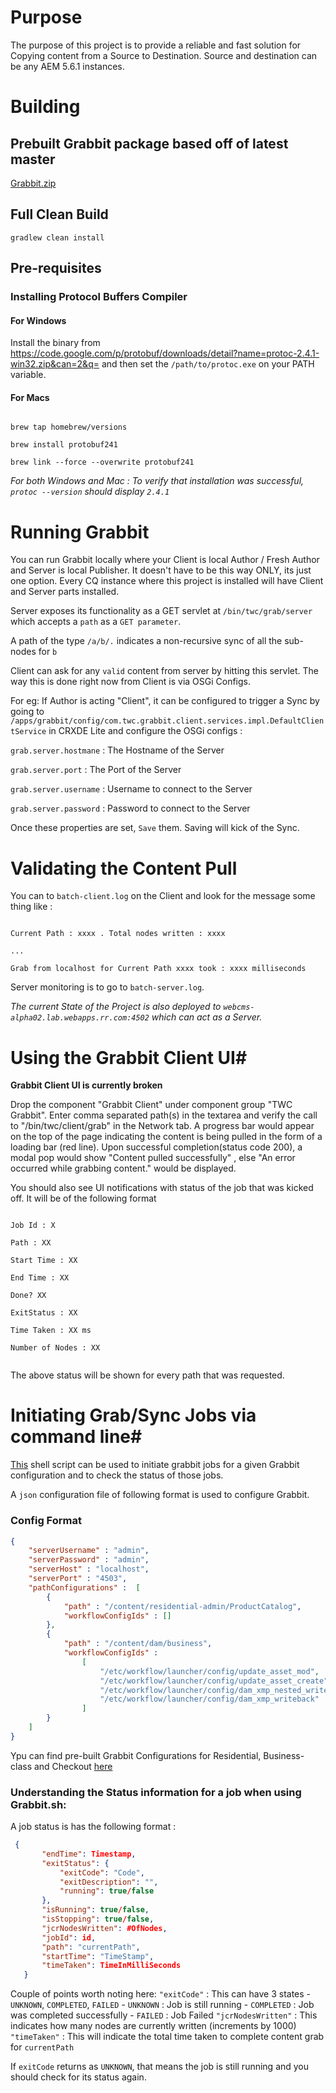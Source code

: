 # Purpose #

The purpose of this project is to provide a reliable and fast solution for Copying content from a Source to Destination.
Source and destination can be any AEM 5.6.1 instances.
 
# Building #

## Prebuilt Grabbit package based off of latest master

[Grabbit.zip](https://s3.amazonaws.com/uploads.hipchat.com/34311/1348484/UtWP7P4iRlyd1s3/grabbit-1.0.1-SNAPSHOT.zip)

## Full Clean Build ##

`gradlew clean install` 

## Pre-requisites ##

### Installing Protocol Buffers Compiler ###

#### For Windows ####

Install the binary from https://code.google.com/p/protobuf/downloads/detail?name=protoc-2.4.1-win32.zip&can=2&q= and then set the `/path/to/protoc.exe` on your PATH variable.

#### For Macs ####

```

brew tap homebrew/versions

brew install protobuf241

brew link --force --overwrite protobuf241

```

_For both Windows and Mac : To verify that installation was successful, `protoc --version` should display `2.4.1`_

# Running Grabbit #

You can run Grabbit locally where your Client is local Author / Fresh Author and Server is local Publisher. It doesn't have to be this way ONLY, its just one option. Every CQ instance where this project is installed will have Client and Server parts installed.

Server exposes its functionality as a GET servlet at `/bin/twc/grab/server` which accepts a `path` as a `GET parameter`.

A path of the type `/a/b/.` indicates a non-recursive sync of all the sub-nodes for `b`

Client can ask for any `valid` content from server by hitting this servlet. The way this is done right now from Client is via OSGi Configs.

For eg: If Author is acting "Client", it can be configured to trigger a Sync by going to 
`/apps/grabbit/config/com.twc.grabbit.client.services.impl.DefaultClientService` in CRXDE Lite and configure the OSGi configs :

`grab.server.hostmane` : The Hostname of the Server

`grab.server.port` : The Port of the Server

`grab.server.username` : Username to connect to the Server

`grab.server.password` : Password to connect to the Server

Once these properties are set, `Save` them. Saving will kick of the Sync.

# Validating the Content Pull #

You can to `batch-client.log` on the Client and look for the message some thing like : 

```

Current Path : xxxx . Total nodes written : xxxx

...

Grab from localhost for Current Path xxxx took : xxxx milliseconds

```

Server monitoring is to go to `batch-server.log`.

*The current State of the Project is also deployed to `webcms-alpha02.lab.webapps.rr.com:4502` which can act as a Server.*


# Using the Grabbit Client UI#
**Grabbit Client UI is currently broken** 

Drop the component "Grabbit Client" under component group "TWC Grabbit". Enter comma separated path(s) in the textarea and verify the call to "/bin/twc/client/grab" in the Network tab.
A progress bar would appear on the top of the page indicating the content is being pulled in the form of a loading bar (red line).
Upon successful completion(status code 200), a modal pop would show "Content pulled successfully" , else "An error occurred while grabbing content." would be displayed.

You should also see UI notifications with status of the job that was kicked off. It will be of the following format 

```

Job Id : X

Path : XX

Start Time : XX

End Time : XX

Done? XX

ExitStatus : XX

Time Taken : XX ms

Number of Nodes : XX


```

The above status will be shown for every path that was requested.


# Initiating Grab/Sync Jobs via command line#

[This](https://github.webapps.rr.com/ssane/grabbit/blob/master/grabbit.sh) shell script can be used to initiate grabbit jobs for a given Grabbit configuration and to check the status of those jobs.


A `json` configuration file of following format is used to configure Grabbit.

### Config Format

```json
{
    "serverUsername" : "admin",
    "serverPassword" : "admin",
    "serverHost" : "localhost",
    "serverPort" : "4503",
    "pathConfigurations" :  [
        {
            "path" : "/content/residential-admin/ProductCatalog",
            "workflowConfigIds" : []
        },
        {
            "path" : "/content/dam/business",
            "workflowConfigIds" :
                [
                    "/etc/workflow/launcher/config/update_asset_mod",
                    "/etc/workflow/launcher/config/update_asset_create",
                    "/etc/workflow/launcher/config/dam_xmp_nested_writeback",
                    "/etc/workflow/launcher/config/dam_xmp_writeback"
                ]
        }
    ]
}
```

Ypu can find pre-built Grabbit Configurations for Residential, Business-class and Checkout [here](https://github.webapps.rr.com/ssane/grabbit/wiki/Pre-Build-Configurations)


### Understanding the Status information for a job when using Grabbit.sh: 

A job status is has the following format : 

```json
 {
       "endTime": Timestamp,
       "exitStatus": {
           "exitCode": "Code",
           "exitDescription": "",
           "running": true/false
       },
       "isRunning": true/false,
       "isStopping": true/false,
       "jcrNodesWritten": #OfNodes,
       "jobId": id,
       "path": "currentPath",
       "startTime": "TimeStamp",
       "timeTaken": TimeInMilliSeconds
   }
```

Couple of points worth noting here:
`"exitCode"` : This can have 3 states - `UNKNOWN`, `COMPLETED`, `FAILED` 
    - `UNKNOWN` : Job is still running
    - `COMPLETED` : Job was completed successfully
    - `FAILED` : Job Failed
`"jcrNodesWritten"` : This indicates how many nodes are currently written (increments by 1000)
`"timeTaken"` : This will indicate the total time taken to complete content grab for `currentPath`

If `exitCode` returns as `UNKNOWN`, that means the job is still running and you should check for its status again.
